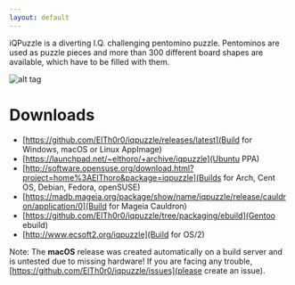 ```yaml
---
layout: default
---
```


iQPuzzle is a diverting I.Q. challenging pentomino puzzle. Pentominos are used as puzzle pieces and more than 300 different board shapes are available, which have to be filled with them.

![alt tag](https://cn.pling.com/img/f/a/d/d/7841359a95432f690d8c2bf7a5e9723770f7.png)

# [](#downoads)Downloads
* [https://github.com/ElTh0r0/iqpuzzle/releases/latest](Build for Windows, macOS or Linux AppImage)
* [https://launchpad.net/~elthoro/+archive/iqpuzzle](Ubuntu PPA)
* [http://software.opensuse.org/download.html?project=home%3AElThoro&package=iqpuzzle](Builds for Arch, Cent OS, Debian, Fedora, openSUSE)
* [https://madb.mageia.org/package/show/name/iqpuzzle/release/cauldron/application/0](Build for Mageia Cauldron)
* [https://github.com/ElTh0r0/iqpuzzle/tree/packaging/ebuild](Gentoo ebuild)
* [http://www.ecsoft2.org/iqpuzzle](Build for OS/2)

Note: The **macOS** release was created automatically on a build server and is untested due to missing hardware! If you are facing any trouble, [https://github.com/ElTh0r0/iqpuzzle/issues](please create an issue).
